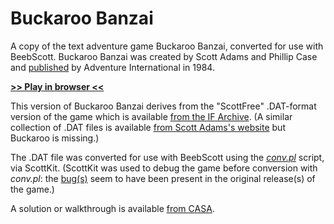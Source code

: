 # Buckaroo Banzai

A copy of the text adventure game Buckaroo Banzai, converted for use with BeebScott. Buckaroo Banzai was created by Scott Adams and Phillip Case and [published](https://en.wikipedia.org/wiki/The_Adventures_of_Buckaroo_Banzai_Across_the_8th_Dimension#Video_games) by Adventure International in 1984.

[**>> Play in browser <<**](http://bbcmicro.co.uk//jsbeeb/play.php?autoboot&disc=https://raw.githubusercontent.com/ahope1/BeebScott/main/games/ScottAdams/14b%20Buckaroo%20Banzai/adv14b-edit.ssd&cpuMultiplier=2)

This version of Buckaroo Banzai derives from the "ScottFree" .DAT-format version of the game which is available [from the IF Archive](https://www.ifarchive.org/indexes/if-archive/scott-adams/games/scottfree/). (A similar collection of .DAT files is available [from Scott Adams's website](https://www.msadams.com/downloads.htm) but Buckaroo is missing.)

The .DAT file was converted for use with BeebScott using the [*conv.pl*](https://github.com/ahope1/BeebScott/tree/main/code/) script, via ScottKit. (ScottKit was used to debug the game before conversion with *conv.pl*: the [bug(s)](https://github.com/MikeTaylor/scottkit#bug-tolerance) seem to have been present in the original release(s) of the game.)

A solution or walkthrough is available [from CASA](http://www.solutionarchive.com/game/id%2C60/Adventures+of+Buckaroo+Banzai%2C+The.html).
